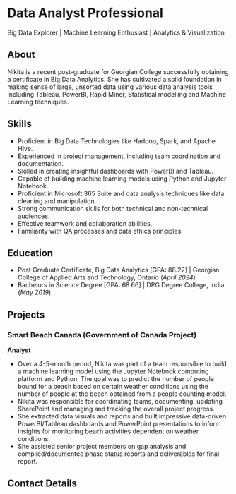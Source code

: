 #  Data Analyst Professional
Big Data Explorer | Machine Learning Enthusiast | Analytics & Visualization

## About 
Nikita is a recent post-graduate for Georgian College successfully obtaining a certificate in Big Data Analytics. She has cultivated a solid foundation in making sense of large, unsorted data using various data analysis tools including Tableau, PowerBI, Rapid Miner, Statistical modelling and Machine Learning techniques. 

## Skills
- Proficient in Big Data Technologies like Hadoop, Spark, and Apache Hive.
- Experienced in project management, including team coordination and documentation.
- Skilled in creating insightful dashboards with PowerBI and Tableau.
- Capable of building machine learning models using Python and Jupyter Notebook.
- Proficient in Microsoft 365 Suite and data analysis techniques like data cleaning and manipulation.
- Strong communication skills for both technical and non-technical audiences.
- Effective teamwork and collaboration abilities.
- Familiarity with QA processes and data ethics principles.

## Education
- Post Graduate Certificate, Big Data Analytics [GPA: 88.22] | Georgian College of Applied Arts and Technology, Ontario (_April 2024_)
- Bachelors in Science Degree [GPA: 68.66] | DPG Degree College, India (_May 2019_)

## Projects
### Smart Beach Canada (Government of Canada Project)
**Analyst**

- Over a 4-5-month period, Nikita was part of a team responsible to build a machine learning model using the Jupyter Notebook computing platform and Python. The goal was to predict the number of people bound for a beach based on certain weather conditions using the number of people at the beach obtained from a people counting model.
-	Nikita was responsible for coordinating teams, documenting, updating SharePoint and managing and tracking the overall project progress. 
-	She extracted data visuals and reports and built impressive data-driven PowerBI/Tableau dashboards and PowerPoint presentations to inform insights for monitoring beach activities dependent on weather conditions.
-	She assisted senior project members on gap analysis and complied/documented phase status reports and deliverables for final report.


## Contact Details
  


